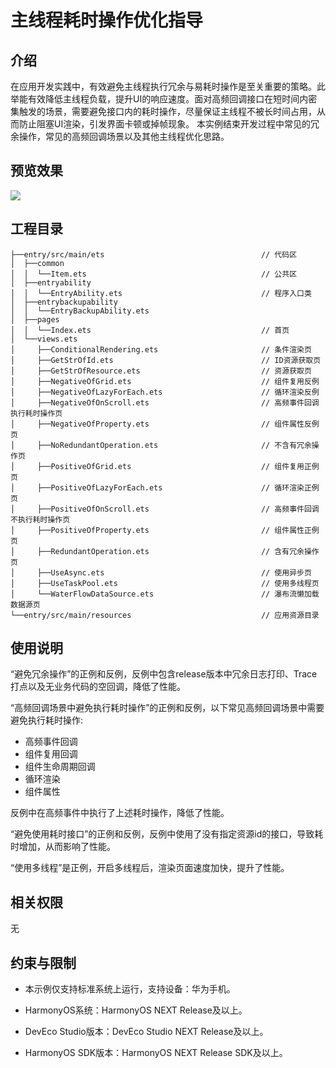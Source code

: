 # **主线程耗时操作优化指导**
## 介绍
在应用开发实践中，有效避免主线程执行冗余与易耗时操作是至关重要的策略。此举能有效降低主线程负载，提升UI的响应速度。面对高频回调接口在短时间内密集触发的场景，需要避免接口内的耗时操作，尽量保证主线程不被长时间占用，从而防止阻塞UI渲染，引发界面卡顿或掉帧现象。
本实例结束开发过程中常见的冗余操作，常见的高频回调场景以及其他主线程优化思路。

## 预览效果
![](screenshots/output-15_53_54.gif)
## 工程目录
``` 
├──entry/src/main/ets                                   // 代码区
│  ├──common
│  │  └──Item.ets                                       // 公共区
│  ├──entryability
│  │  └──EntryAbility.ets                               // 程序入口类
│  ├──entrybackupability
│  │  └──EntryBackupAbility.ets
│  ├──pages                              
│  │  └──Index.ets                                      // 首页
│  └──views.ets
│     ├──ConditionalRendering.ets                       // 条件渲染页
│     ├──GetStrOfId.ets                                 // ID资源获取页
│     ├──GetStrOfResource.ets                           // 资源获取页
│     ├──NegativeOfGrid.ets                             // 组件复用反例
│     ├──NegativeOfLazyForEach.ets                      // 循环渲染反例
│     ├──NegativeOfOnScroll.ets                         // 高频事件回调执行耗时操作页
│     ├──NegativeOfProperty.ets                         // 组件属性反例页
│     ├──NoRedundantOperation.ets                       // 不含有冗余操作页
│     ├──PositiveOfGrid.ets                             // 组件复用正例页
│     ├──PositiveOfLazyForEach.ets                      // 循环渲染正例页
│     ├──PositiveOfOnScroll.ets                         // 高频事件回调不执行耗时操作页
│     ├──PositiveOfProperty.ets                         // 组件属性正例页
│     ├──RedundantOperation.ets                         // 含有冗余操作页
│     ├──UseAsync.ets                                   // 使用异步页
│     ├──UseTaskPool.ets                                // 使用多线程页
│     └──WaterFlowDataSource.ets                        // 瀑布流懒加载数据源页
└──entry/src/main/resources                             // 应用资源目录
``` 
## 使用说明
“避免冗余操作”的正例和反例，反例中包含release版本中冗余日志打印、Trace打点以及无业务代码的空回调，降低了性能。

“高频回调场景中避免执行耗时操作”的正例和反例，以下常见高频回调场景中需要避免执行耗时操作:
* 高频事件回调
* 组件复用回调
* 组件生命周期回调
* 循环渲染
* 组件属性

反例中在高频事件中执行了上述耗时操作，降低了性能。

“避免使用耗时接口”的正例和反例，反例中使用了没有指定资源id的接口，导致耗时增加，从而影响了性能。

“使用多线程”是正例，开启多线程后，渲染页面速度加快，提升了性能。
## 相关权限
无

## 约束与限制
* 本示例仅支持标准系统上运行，支持设备：华为手机。

* HarmonyOS系统：HarmonyOS NEXT Release及以上。

* DevEco Studio版本：DevEco Studio NEXT Release及以上。

* HarmonyOS SDK版本：HarmonyOS NEXT Release SDK及以上。
